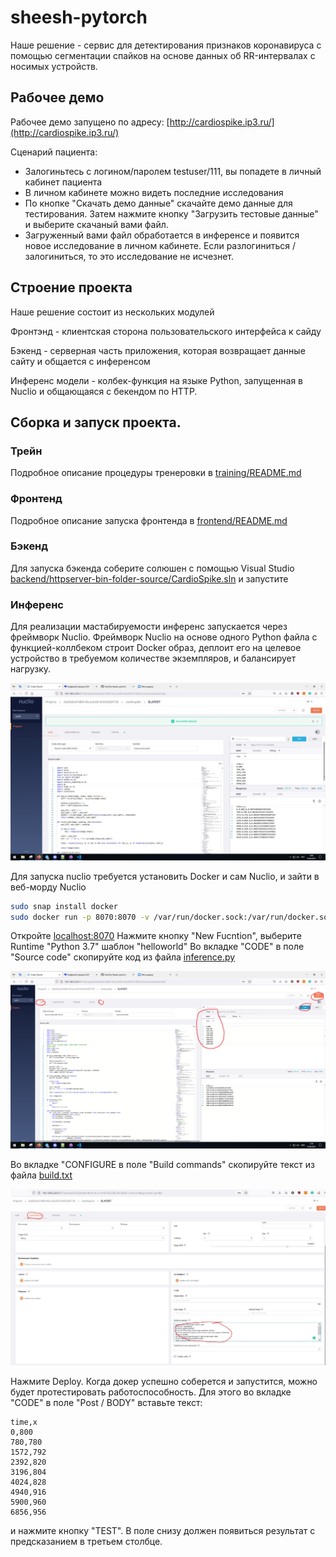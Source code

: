 # sheesh-pytorch

Наше решение - сервис для детектирования признаков коронавируса с помощью сегментации спайков на основе данных об RR-интервалах с носимых устройств.

## Рабочее демо

Рабочее демо запущено по адресу: [http://cardiospike.ip3.ru/](http://cardiospike.ip3.ru/)

Сценарий пациента:

  - Залогиньтесь с логином/паролем testuser/111, вы попадете в личный кабинет пациента
  - В личном кабинете можно видеть последние исследования
  - По кнопке "Скачать демо данные" скачайте демо данные для тестирования. Затем нажмите кнопку "Загрузить тестовые данные" и выберите скачаный вами файл. 
  - Загруженный вами файл обработается в инференсе и появится новое исследование в личном кабинете. Если разлогиниться / залогиниться, то это исследование не исчезнет.   

## Строение проекта

Наше решение состоит из нескольких модулей

Фронтэнд - клиентская сторона пользовательского интерфейса к сайду

Бэкенд - серверная часть приложения, которая возвращает данные сайту и общается с инференсом

Инференс модели - колбек-функция на языке Python, запущенная в Nuclio и общающаяся с бекендом по HTTP.

## Сборка и запуск проекта.



### Трейн

Подробное описание процедуры тренеровки в [training/README.md](training/README.md)

### Фронтенд

Подробное описание запуска фронтенда в [frontend/README.md](frontend/README.md)

### Бэкенд

Для запуска бэкенда соберите солюшен с помощью Visual Studio [backend/httpserver-bin-folder-source/CardioSpike.sln](backend/httpserver-bin-folder-source/CardioSpike.sln) и запустите

### Инференс

Для реализации мастабируемости инференс запускается через фреймворк Nuclio.
Фреймворк Nuclio на основе одного Python файла с функцией-коллбеком строит Docker образ, деплоит его на целевое устройство в требуемом количестве экземпляров, и балансирует нагрузку.

![](inference/nuclio.jpg)

Для запуска nuclio требуется установить Docker и сам Nuclio, и зайти в веб-морду Nuclio

```bash
sudo snap install docker
sudo docker run -p 8070:8070 -v /var/run/docker.sock:/var/run/docker.sock -v /tmp:/tmp --name nuclio-dashboard quay.io/nuclio/dashboard:stable-amd64
```

Откройте [localhost:8070](http://localhost:8070/)
Нажмите кнопку "New Fucntion", выберите Runtime "Python 3.7" шаблон "helloworld"
Во вкладке "CODE" в поле "Source code" скопируйте код из файла [inference.py](inference/inference.py)

![](inference/code.png)

Во вкладке "CONFIGURE в поле "Build commands" скопируйте текст из файла [build.txt](inference/build.txt)

![](inference/docker.JPG)

Нажмите Deploy. Когда докер успешно соберется и запустится, можно будет протестировать работоспособность. Для этого во вкладке "CODE" в поле "Post / BODY" вставьте текст:

```
time,x
0,800
780,780
1572,792
2392,820
3196,804
4024,828
4940,916
5900,960
6856,956

```

и нажмите кнопку "TEST". В поле снизу должен появиться результат с предсказанием в третьем столбце.
